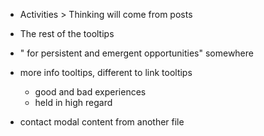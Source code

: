 - Activities > Thinking will come from posts
- The rest of the tooltips
- " for persistent and emergent opportunities" somewhere

- more info tooltips, different to link tooltips
  - good and bad experiences
  - held in high regard

- contact modal content from another file